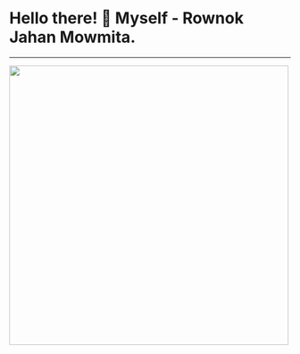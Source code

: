 # Hello there! 👋 Myself - Rownok Jahan Mowmita.
<hr>
<img src="https://img.freepik.com/premium-vector/girl-coding-with-laptop-illustration_418302-2384.jpg"height="500">

<!--
**Rownokk/Rownokk** is a ✨ _special_ ✨ repository because its `README.md` (this file) appears on your GitHub profile.

Here are some ideas to get you started:

- 🔭 I’m currently working on ...
- 🌱 I’m currently learning ...
- 👯 I’m looking to collaborate on ...
- 🤔 I’m looking for help with ...
- 💬 Ask me about ...
- 📫 How to reach me: ...
- 😄 Pronouns: ...
- ⚡ Fun fact: ...
-->
